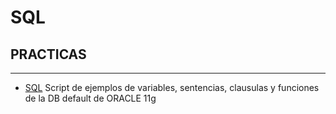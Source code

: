 # SQL
## PRACTICAS 
------------------------------------------------------------------
- [SQL](https://github.com/room29/SQL/blob/master/EASYSQL/EJEMPLOS.sql)
Script de ejemplos de variables, sentencias, clausulas y funciones de la DB default de ORACLE 11g

